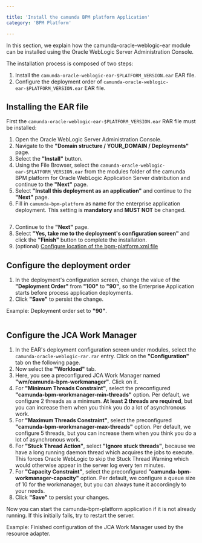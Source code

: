 ```yaml
---

title: 'Install the camunda BPM platform Application'
category: 'BPM Platform'

---
```



In this section, we explain how the camunda-oracle-weblogic-ear module can be installed using the Oracle WebLogic Server Administration Console.

The installation process is composed of two steps:

1. Install the <code>camunda-oracle-weblogic-ear-$PLATFORM_VERSION.ear</code> EAR file.
2. Configure the deployment order of <code>camunda-oracle-weblogic-ear-$PLATFORM_VERSION.ear</code> EAR file.


## Installing the EAR file

First the <code>camunda-oracle-weblogic-ear-$PLATFORM_VERSION.ear</code> RAR file must be installed:

1. Open the Oracle WebLogic Server Administration Console.
2. Navigate to the **"Domain structure / YOUR_DOMAIN / Deployments"** page.
3. Select the **"Install"** button.
4. Using the File Browser, select the <code>camunda-oracle-weblogic-ear-$PLATFORM_VERSION.ear</code> from the modules folder of the camunda BPM platform for Oracle WebLogic Application Server distribution and continue to the **"Next"** page.
5. Select **"Install this deployment as an application"** and continue to the **"Next"** page.
6. Fill in <code>camunda-bpm-platform</code> as name for the enterprise application deployment. This setting is **mandatory** and **MUST NOT** be changed.
    
  <a href="ref:asset:/guides/installation-guide/wls/assets/img/configuration-ear-name.png" target="_blank">
    <img class="tile" src="ref:asset:/guides/installation-guide/wls/assets/img/configuration-ear-name.png" alt=""/>
  </a>

7. Continue to the **"Next"** page.
8. Select **"Yes, take me to the deployment's configuration screen"** and click the **"Finish"** button to complete the installation.
9. (optional) [Configure location of the bpm-platform.xml file](ref:/api-references/deployment-descriptors/#descriptors-bpm-platformxml-configure-location-of-the-bpm-platformxml-file)


## Configure the deployment order

1. In the deployment's configuration screen, change the value of the **"Deployment Order"** from **"100"** to **"90"**, so the Enterprise Application starts before process application deployments.
2. Click **"Save"** to persist the change.

Example: Deployment order set to **"90"**.

<a href="ref:asset:/guides/installation-guide/wls/assets/img/configuration-ear-deploymentorder.png" target="_blank">
  <img class="tile" src="ref:asset:/guides/installation-guide/wls/assets/img/configuration-ear-deploymentorder.png" alt=""/>
</a>


## Configure the JCA Work Manager

1. In the EAR's deployment configuration screen under modules, select the `camunda-oracle-weblogic-rar.rar` entry. Click on the **"Configuration"** tab on the following page.
2. Now select the **"Workload"** tab.
3. Here, you see a preconfigured JCA Work Manager named **"wm/camunda-bpm-workmanager"**. Click on it.
4. For **"Minimum Threads Constraint"**, select the preconfigured **"camunda-bpm-workmanager-min-threads"** option. Per default, we configure 2 threads as a minimum. **At least 2 threads are required**, but you can increase them when you think you do a lot of asynchronous work.
5. For **"Maximum Threads Constraint"**, select the preconfigured **"camunda-bpm-workmanager-max-threads"** option. Per default, we configure 5 threads, but you can increase them when you think you do a lot of asynchronous work.
6. For **"Stuck Thread Action"**, select **"Ignore stuck threads"**, because we have a long running daemon thread which acquires the jobs to execute. This forces Oracle WebLogic to skip the Stuck Thread Warning which would otherwise appear in the server log every ten minutes.
7. For **"Capacity Constraint"**, select the preconfigured **"camunda-bpm-workmanager-capacity"** option. Per default, we configure a queue size of 10 for the workmanager, but you can always tune it accordingly to your needs.
8. Click **"Save"** to persist your changes.


<p>Now you can start the camunda-bpm-platform application if it is not already running. If this initially fails, try to restart the server.</p>


Example: Finished configuration of the JCA Work Manager used by the resource adapter.

<a href="ref:asset:/guides/installation-guide/wls/assets/img/configuration-work-manager.png" target="_blank">
  <img class="tile" src="ref:asset:/guides/installation-guide/wls/assets/img/configuration-work-manager.png" alt=""/>
</a>
